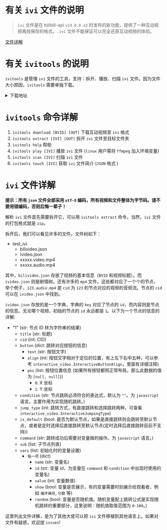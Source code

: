 # 有关 `ivi` 文件的说明

> `ivi` 文件是在 bilibili-api `v14.0.0.a3` 时发布的新功能，提供了一种互动视频离线保存的格式。`.ivi` 文件不能保证可以完全还原互动视频的体验。

[文件详解](#ivi-文件详解)

# 有关 `ivitools` 的说明

`ivitools` 是管理 `ivi` 文件的工具，支持：拆开、播放、扫描 `ivi` 文件。因为文件大小原因，`ivitools` 需要单独下载。

<details>
<summary>下载地址</summary>

`tar.gz`: (已上传至 pypi)

`whl`: 
  - 万能轮子: (已上传至 pypi)
  - `windows`:  
    - `win32`: <https://transfer.sh/2YSXle/ivitools-0.0.1-py3-none-win32.whl> (39.1MB)
    - `amd64`: <https://transfer.sh/jURMkK/ivitools-0.0.1-py3-none-win_amd64.whl> (39.1MB) **(Test Passing)**
  - `macos`: 
    - `x64`: <https://transfer.sh/xGbDxe/ivitools-0.0.1-py3-none-macosx_10_4_universal2.whl> (24.8MB)
    - `arm64`: <https://transfer.sh/xGbDxe/ivitools-0.0.1-py3-none-macosx_10_4_universal2.whl> (24.8MB) **(Test Passing)**

</details>

# `ivitools` 命令详解

1. `ivitools download [BVID] [OUT]` 下载互动视频至 `ivi` 格式
2. `ivitools extract [IVI] [OUT]` 拆开 `ivi` 文件至目标文件夹
3. `ivitools help` 帮助
4. `ivitools play [IVI]` 播放 `ivi` 文件 (`linux` 用户需将 `ffmpeg` 加入环境变量)
5. `ivitools scan [IVI]` 扫描 `ivi` 文件
6. `ivitools touch [IVI]` 获取 `ivi` 文件简介 (`JSON` 格式 )

# `ivi` 文件详解

**提示：所有 `json` 文件全部采用 `utf-8` 编码，所有视频和文件整体为字节码。请不要用错编码，否则后悔一辈子！**

解析 `ivi` 文件首先需要拆开它，可以用 `ivitools extract` 命令，当然，`ivi` 文件的打包格式就是 `zip`。

拆开后，我们可以看见许多的文件。文件树如下：

- test_ivi
  - bilivideo.json
  - ivideo.json
  - xxxxx.video.mp4
  - xxxxx.audio.mp4

其中，`bilivideo.json` 存放了视频的基本信息（`BVID` 和视频标题）。而 `ivideo.json` 则是剧情树。还有许多的 `mp4` 文件，这些都对应了一个个的节点，举个例子，`123.audio.mp4` 是 `cid` 为 `123` 的节点对应的视频的音频流。节点的 `cid` 可以在 `ivideo.json` 中找到。

`ivideo.json` 存放的是一个字典，字典的 `key` 对应了节点的 `id`，而内容则是节点的信息。无论哪个视频，初始的节点的 `id` 永远都是 `1`。以下为一个节点的信息的详解: 

- "1" (str: 节点 ID 转为字符串的结果)
  - `title` (str: 标题)
  - `cid` (int: CID)
  - `button` (dict: 跳转对应按钮的信息)
    - `text` (str: 按钮文字)
    - `align` (int: 按钮文字相对于定位的位置，有上左下右中五种，可以参考 `interactive_video.InteractiveButtonAlign`，里面有详细注释)
    - `pos` (list: 按钮位置信息 (如果所有按钮都照正常布局，那么此数据的值为 `[null, null]`))
      - `0`: X 坐标
      - `1`: Y 坐标
  - `condition` (str: 节点跳转必须符合的表达式，默认为 `""`。为 `javascript` 语言。主要作用为实现随机跳转。)
  - `jump_type` (int: 跳转方式，有直接跳转和选择跳转两种，可查看 `interactive_video.InteractiveJumpingType`)
  - `is_default` (bool: 是否为默认节点，如果是直接跳转则会跳转至默认节点，或者是定时选择后直接跳转至默认节点(定时选择后直接跳转目前不支持))
  - `command` (str: 跳转成功后需要对变量做的操作。为 `javascript` 语言。)
  - `sub` (list: 子节点列表)
  - `vars` (list: 初始化时的变量设置)
    - `每一项` (dict)
      - `name` (str: 变量名)
      - `id` (str: 变量 id，为变量在 `command` 和 `condition` 中出现时使用的变量名)
      - `value` (int: 变量数值)
      - `show` (bool: 变量是否展示，有的变量需要时刻展示给观看者，例如 `循环编号`, `分数` 等)
      - `random` (bool: 变量是否随机值。随机变量配上跳转公式是实现随机跳转的重要部分，这里说明：随机值取值范围为 `0-100`。)

这里列出文件详解，是为了其他大佬可以把 `ivi` 文件移植到其他语言上。如果对文件有疑惑，欢迎提 `issues`!
